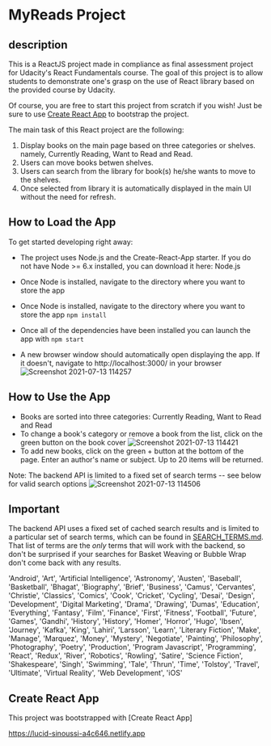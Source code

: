 # MyReads Project
## description
This is a ReactJS project made in compliance as final assessment project for Udacity's React Fundamentals course. The goal of this project is to allow students to demonstrate one's grasp on the use of React library based on the provided course by Udacity.

Of course, you are free to start this project from scratch if you wish! Just be sure to use [Create React App](https://github.com/facebookincubator/create-react-app) to bootstrap the project.

The main task of this React project are the following:
1.  Display books on the main page based on three categories or shelves. namely, Currently Reading, Want to Read and Read.
2.  Users can move books betwen shelves.
3.  Users can search from the library for book(s) he/she wants to move to the shelves.
4.  Once selected from library it is automatically displayed in the main UI without the need for refresh.

## How to Load the App

To get started developing right away:
* The project uses Node.js and the Create-React-App starter. If you do not have Node >= 6.x installed, you can download it here: Node.js

* Once Node is installed, navigate to the directory where you want to store the app
* Once Node is installed, navigate to the directory where you want to store the app `npm install`
* Once all of the dependencies have been installed you can launch the app with `npm start`
* A new browser window should automatically open displaying the app. If it doesn't, navigate to http://localhost:3000/ in your browser
![Screenshot 2021-07-13 114257](https://user-images.githubusercontent.com/60543525/125431021-3173a0c5-7cbc-45d9-bcca-048a2ceea3c8.png)
## How to Use the App
* Books are sorted into three categories: Currently Reading, Want to Read and Read
* To change a book's category or remove a book from the list, click on the green button on the book cover
![Screenshot 2021-07-13 114421](https://user-images.githubusercontent.com/60543525/125431029-7b75d44e-f93d-4b1f-b5aa-2e1540a597bf.png)
* To add new books, click on the green + button at the bottom of the page. Enter an author's name or subject. Up to 20 items will be returned.

Note: The backend API is limited to a fixed set of search terms -- see below for valid search options
![Screenshot 2021-07-13 114506](https://user-images.githubusercontent.com/60543525/125431039-bb257f71-6648-429b-8556-92b464411137.png)


## Important
The backend API uses a fixed set of cached search results and is limited to a particular set of search terms, which can be found in [SEARCH_TERMS.md](SEARCH_TERMS.md). That list of terms are the _only_ terms that will work with the backend, so don't be surprised if your searches for Basket Weaving or Bubble Wrap don't come back with any results.

'Android', 'Art', 'Artificial Intelligence', 'Astronomy', 'Austen', 'Baseball', 'Basketball', 'Bhagat', 'Biography', 'Brief', 'Business', 'Camus', 'Cervantes', 'Christie', 'Classics', 'Comics', 'Cook', 'Cricket', 'Cycling', 'Desai', 'Design', 'Development', 'Digital Marketing', 'Drama', 'Drawing', 'Dumas', 'Education', 'Everything', 'Fantasy', 'Film', 'Finance', 'First', 'Fitness', 'Football', 'Future', 'Games', 'Gandhi', 'History', 'History', 'Homer', 'Horror', 'Hugo', 'Ibsen', 'Journey', 'Kafka', 'King', 'Lahiri', 'Larsson', 'Learn', 'Literary Fiction', 'Make', 'Manage', 'Marquez', 'Money', 'Mystery', 'Negotiate', 'Painting', 'Philosophy', 'Photography', 'Poetry', 'Production', 'Program Javascript', 'Programming', 'React', 'Redux', 'River', 'Robotics', 'Rowling', 'Satire', 'Science Fiction', 'Shakespeare', 'Singh', 'Swimming', 'Tale', 'Thrun', 'Time', 'Tolstoy', 'Travel', 'Ultimate', 'Virtual Reality', 'Web Development', 'iOS'

## Create React App

This project was bootstrapped with [Create React App]

https://lucid-sinoussi-a4c646.netlify.app

